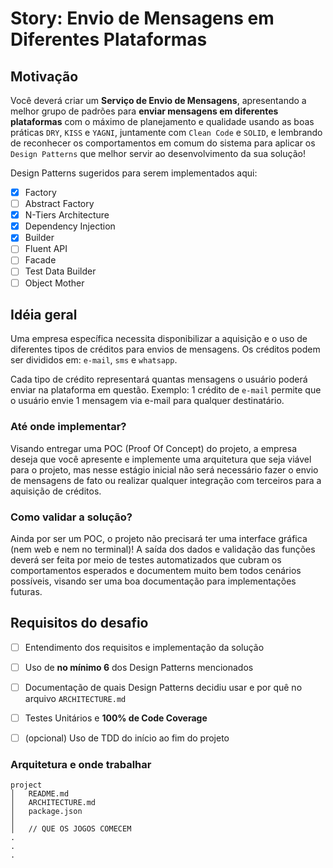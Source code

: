 # Story: Envio de Mensagens em Diferentes Plataformas

## Motivação

Você deverá criar um **Serviço de Envio de Mensagens**, apresentando a melhor grupo de padrões para **enviar mensagens em diferentes plataformas** com o máximo de planejamento e qualidade usando as boas práticas `DRY`, `KISS` e `YAGNI`, juntamente com `Clean Code` e `SOLID`, e lembrando de reconhecer os comportamentos em comum do sistema para aplicar os `Design Patterns` que melhor servir ao desenvolvimento da sua solução!

Design Patterns sugeridos para serem implementados aqui:
- [X] Factory
- [ ] Abstract Factory
- [X] N-Tiers Architecture
- [X] Dependency Injection 
- [X] Builder
- [ ] Fluent API
- [ ] Facade
- [ ] Test Data Builder
- [ ] Object Mother

## Idéia geral

Uma empresa específica necessita disponibilizar a aquisição e o uso de diferentes tipos de créditos para envios de mensagens. Os créditos podem ser divididos em: `e-mail`, `sms` e `whatsapp`. 

Cada tipo de crédito representará quantas mensagens o usuário poderá enviar na plataforma em questão. Exemplo: 1 crédito de `e-mail` permite que o usuário envie 1 mensagem via e-mail para qualquer destinatário.

### Até onde implementar?

Visando entregar uma POC (Proof Of Concept) do projeto, a empresa deseja que você apresente e implemente uma arquitetura que seja viável para o projeto, mas nesse estágio inicial não será necessário fazer o envio de mensagens de fato ou realizar qualquer integração com terceiros para a aquisição de créditos.

### Como validar a solução?

Ainda por ser um POC, o projeto não precisará ter uma interface gráfica (nem web e nem no terminal)! A saída dos dados e validação das funções deverá ser feita por meio de testes automatizados que cubram os comportamentos esperados e documentem muito bem todos cenários possíveis, visando ser uma boa documentação para implementações futuras.

## Requisitos do desafio

- [ ] Entendimento dos requisitos e implementação da solução
- [ ] Uso de **no mínimo 6** dos Design Patterns mencionados
- [ ] Documentação de quais Design Patterns decidiu usar e por quê no arquivo `ARCHITECTURE.md`
- [ ] Testes Unitários e **100% de Code Coverage**
- [ ] (opcional) Uso de TDD do início ao fim do projeto


### Arquitetura e onde trabalhar

```
project
│   README.md
│   ARCHITECTURE.md
│   package.json
│
│   // QUE OS JOGOS COMECEM
.
.
.
```